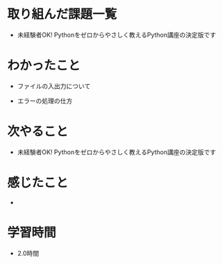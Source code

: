 # 取り組んだ課題一覧

- 未経験者OK! Pythonをゼロからやさしく教えるPython講座の決定版です

# わかったこと

- ファイルの入出力について

- エラーの処理の仕方

# 次やること

- 未経験者OK! Pythonをゼロからやさしく教えるPython講座の決定版です

# 感じたこと

- 

# 学習時間

- 2.0時間